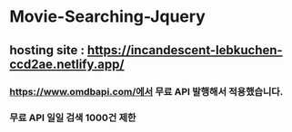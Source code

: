 # Movie-Searching-Jquery


## hosting site : https://incandescent-lebkuchen-ccd2ae.netlify.app/

### https://www.omdbapi.com/에서 무료 API 발행해서 적용했습니다. 
### 무료 API 일일 검색 1000건 제한


